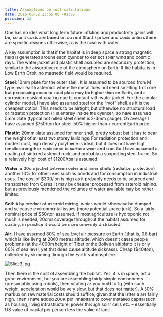 ```yaml
---
title: Assumptions on cost calculations
date: 2016-06-02 23:55:00 +01:00
position: 12
---
```


One has no idea what long term future inflation and productivity gains will be, so unit costs are based on current (Earth) prices and costs unless there are specific reasons otherwise, as is the case with water.

A key assumption is that if the habitat is in deep space a strong magnetic field is generated around each cylinder to deflect solar wind and cosmic rays. The water jacket and plastic shell assumed are secondary protection, similar to the absorptive role of the atmosphere on Earth. If the habitat is in Low Earth Orbit, no magnetic field would be required. 

**Steel**: 10mm plate for the outer shell. It is assumed to be sourced from M type near earth asteroids where the metal does not need smelting from ore but processing costs to steel plate may be higher than on Earth, and a corrosion resistant coating due to contact with water jacket. For the annular cylinder model, I have also assumed steel for the “roof” shell, as it is the cheapest option. This needs to be airtight, but otherwise no structural load or radiation protection (it is entirely inside the cylinder) so have assumed 5mm plate (typical hot rolled steel sheet is 2-3mm gauge). On average I have assumed $750/ton for steel, 50% higher than a current Earth price. 

**Plastic**: 20mm plate assumed for inner shell, pretty robust but it has to bear the weight of at least two storey buildings. For radiation protection and modest cost, high density polythene is ideal, but it does not have high tensile strength or resistance to surface wear and tear. So I have assumed a coating of sintered asteroid rock, and probably a supporting steel frame. So a relatively high cost of $1200/ton is assumed. 

**Water**: a 30cm jacket between outer and inner shells (radiation protection) another 10% for other uses such as ponds and for consumption in industrial uses. The cost of $300/ton is high as it probably needs to be sourced and transported from Ceres. It may be cheaper processed from asteroid mining, but as previously mentioned the volumes of water available may be rather limited.  

**Soil**: A by product of asteroid mining, which would otherwise be dumped and so cause environmental issues (more potential space junk). So a fairly nominal price of $50/ton assumed. If most agriculture is hydroponic not much is needed, 20cms coverage throughout the habitat assumed for costing, in practice it would be more unevenly distributed. 

**Air**: I have assumed 80% of sea level air pressure on Earth ( that is, 0.8 bar) which is like living at 2000 metres altitude, which doesn’t cause people problems (at the 4000m height of Tibet or the Bolivian altiplano it is only 60% of sea level, yet that does cause altitude sickness). Cheap ($40/ton), collected by skimming through the Earth's atmosphere. 

![Slide3.jpg](/uploads/Slide3.jpg)

Then there is the cost of assembling the habitat. Yes, it is in space, not a great environment, but you are assembling fairly simple components (presumably using robots), then rotating as you build to 1g (with such weight, acceleration would be very slow, but that does not matter). A 30% markup on raw material costs should suffice, given that the latter a are fairly high. Then I have added 200K per inhabitant to cover installed capital such as housing, living infrastructure, power through solar cells etc. – essentially US value of capital per person less the value of land.
